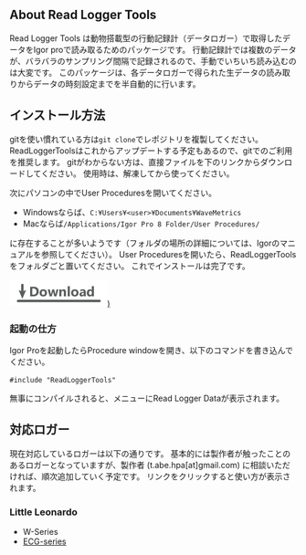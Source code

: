 ## About Read Logger Tools

Read Logger Tools は動物搭載型の行動記録計（データロガー）で取得したデータをIgor proで読み取るためのパッケージです。
行動記録計では複数のデータが、バラバラのサンプリング間隔で記録されるので、手動でいちいち読み込むのは大変です。
このパッケージは、各データロガーで得られた生データの読み取りからデータの時刻設定までを半自動的に行います。

## インストール方法

gitを使い慣れている方は`git clone`でレポジトリを複製してください。
ReadLoggerToolsはこれからアップデートする予定もあるので、gitでのご利用を推奨します。
gitがわからない方は、直接ファイルを下のリンクからダウンロードしてください。
使用時は、解凍してから使ってください。

次にパソコンの中でUser Proceduresを開いてください。

- Windowsならば、`C:¥Users¥<user>¥Documents¥WaveMetrics`
- Macならば`/Applications/Igor Pro 8 Folder/User Procedures/`

に存在することが多いようです（フォルダの場所の詳細については、Igorのマニュアルを参照してください）。
User Proceduresを開いたら、ReadLoggerToolsをフォルダごと置いてください。
これでインストールは完了です。

[![](icons/icons_dl.png))](https://github.com/Takaaki-K-Abe/ReadLoggerTools/archive/refs/tags/V0.0.zip)

### 起動の仕方

Igor Proを起動したらProcedure windowを開き、以下のコマンドを書き込んでください。

```{c}
#include "ReadLoggerTools"
```

無事にコンパイルされると、メニューにRead Logger Dataが表示されます。


## 対応ロガー

現在対応しているロガーは以下の通りです。
基本的には製作者が触ったことのあるロガーとなっていますが、製作者 (t.abe.hpa[at]gmail.com) に相談いただければ、順次追加していく予定です。
リンクをクリックすると使い方が表示されます。

### Little Leonardo

- W-Series
- [ECG-series](https://takaaki-k-abe.github.io/ReadLoggerTools/Read_LL_ECG.html)

<!-- - ORI-Seires -->

<!-- ### Lotek

- LAT-Series
  - LAT2910 -->
